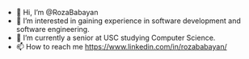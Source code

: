 - 👋 Hi, I’m @RozaBabayan
- 👀 I’m interested in gaining experience in software development and software engineering.
- 🌱 I’m currently a senior at USC studying Computer Science.
- 📫 How to reach me https://www.linkedin.com/in/rozababayan/ 

<!---
RozaBabayan/RozaBabayan is a ✨ special ✨ repository because its `README.md` (this file) appears on your GitHub profile.
You can click the Preview link to take a look at your changes.
--->
